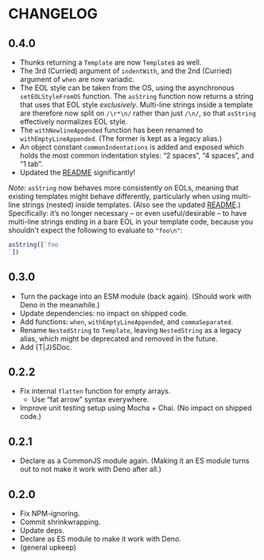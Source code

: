 # CHANGELOG

## 0.4.0

* Thunks returning a `Template` are now `Template`s as well.
* The 3rd (Curried) argument of `indentWith`, and the 2nd (Curried) argument of `when` are now variadic.
* The EOL style can be taken from the OS, using the asynchronous `setEOLStyleFromOS` function.
  The `asString` function now returns a string that uses that EOL style *exclusively*.
  Multi-line strings inside a template are therefore now split on `/\r*\n/` rather than just `/\n/`, so that `asString` effectively normalizes EOL style.
* The `withNewlineAppended` function has been renamed to `withEmptyLineAppended`.
  (The former is kept as a legacy alias.)
* An object constant `commonIndentations` is added and exposed which holds the most common indentation styles: “2 spaces”, “4 spaces”, and “1 tab”.
* Updated the [README](./README.md) significantly!

*Note*: `asString` now behaves more consistently on EOLs, meaning that existing templates might behave differently, particularly when using multi-line strings (nested) inside templates.
(Also see the updated [README](./README.md).)
Specifically: it’s no longer necessary – or even useful/desirable – to have multi-line strings ending in a bare EOL in your template code, because you shouldn't expect the following to evaluate to `"foo\n"`:

```javascript
asString([`foo
`])
```


## 0.3.0

* Turn the package into an ESM module (back again).
  (Should work with Deno in the meanwhile.)
* Update dependencies: no impact on shipped code.
* Add functions: `when`, `withEmptyLineAppended`, and `commaSeparated`.
* Rename `NestedString` to `Template`, leaving `NestedString` as a legacy alias, which might be deprecated and removed in the future.
* Add {T|J}SDoc.


## 0.2.2

* Fix internal `flatten` function for empty arrays.
  + Use “fat arrow” syntax everywhere.
* Improve unit testing setup using Mocha + Chai.
  (No impact on shipped code.)


## 0.2.1

* Declare as a CommonJS module again.
  (Making it an ES module turns out to not make it work with Deno after all.)


## 0.2.0

* Fix NPM-ignoring.
* Commit shrinkwrapping.
* Update deps.
* Declare as ES module to make it work with Deno.
* (general upkeep)


